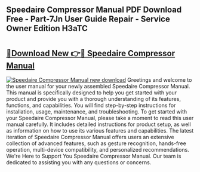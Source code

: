## Speedaire Compressor Manual PDF Download Free - Part-7Jn User Guide Repair - Service Owner Edition H3aTC

# <h2><a href="http://bc31884.oget.top/?id=Speedaire+Compressor+Manual">🔗Download New 👉🔴 Speedaire Compressor Manual</a></h2>

[![Speedaire Compressor Manual new download](https://i.imgur.com/5g1atiW.png)](http://bc31884.oget.top/?id=Speedaire+Compressor+Manual)
Greetings and welcome to the user manual for your newly assembled Speedaire Compressor Manual. This manual is specifically designed to help you get started with your product and provide you with a thorough understanding of its features, functions, and capabilities. You will find step-by-step instructions for installation, usage, maintenance, and troubleshooting. To get started with your Speedaire Compressor Manual, please take a moment to read this user manual carefully. It includes detailed instructions for product setup, as well as information on how to use its various features and capabilities. The latest iteration of Speedaire Compressor Manual offers users an extensive collection of advanced features, such as gesture recognition, hands-free operation, multi-device compatibility, and personalized recommendations. We're Here to Support You Speedaire Compressor Manual. Our team is dedicated to assisting you with any questions or concerns.
